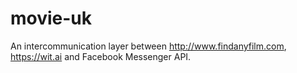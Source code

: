 # movie-uk
An intercommunication layer between http://www.findanyfilm.com, https://wit.ai and Facebook Messenger API.
